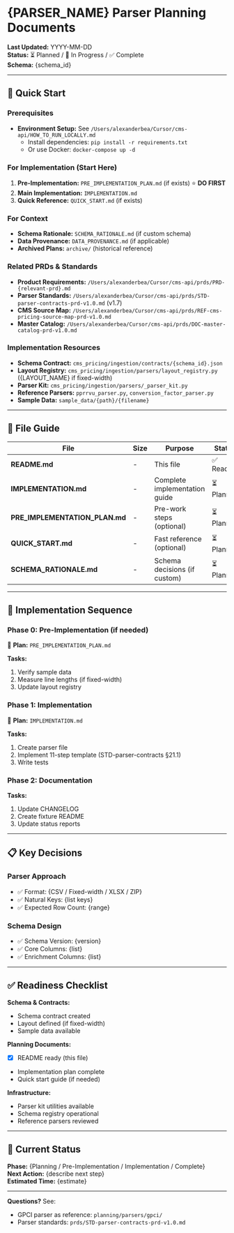 # {PARSER_NAME} Parser Planning Documents

**Last Updated:** YYYY-MM-DD  
**Status:** ⏳ Planned / 🚧 In Progress / ✅ Complete  
**Schema:** {schema_id}

---

## 🎯 **Quick Start**

### Prerequisites
- **Environment Setup:** See `/Users/alexanderbea/Cursor/cms-api/HOW_TO_RUN_LOCALLY.md`
  - Install dependencies: `pip install -r requirements.txt`
  - Or use Docker: `docker-compose up -d`

### For Implementation (Start Here)
1. **Pre-Implementation:** `PRE_IMPLEMENTATION_PLAN.md` (if exists) ⭐ **DO FIRST**
2. **Main Implementation:** `IMPLEMENTATION.md`
3. **Quick Reference:** `QUICK_START.md` (if exists)

### For Context
- **Schema Rationale:** `SCHEMA_RATIONALE.md` (if custom schema)
- **Data Provenance:** `DATA_PROVENANCE.md` (if applicable)
- **Archived Plans:** `archive/` (historical reference)

### Related PRDs & Standards
- **Product Requirements:** `/Users/alexanderbea/Cursor/cms-api/prds/PRD-{relevant-prd}.md`
- **Parser Standards:** `/Users/alexanderbea/Cursor/cms-api/prds/STD-parser-contracts-prd-v1.0.md` (v1.7)
- **CMS Source Map:** `/Users/alexanderbea/Cursor/cms-api/prds/REF-cms-pricing-source-map-prd-v1.0.md`
- **Master Catalog:** `/Users/alexanderbea/Cursor/cms-api/prds/DOC-master-catalog-prd-v1.0.md`

### Implementation Resources
- **Schema Contract:** `cms_pricing/ingestion/contracts/{schema_id}.json`
- **Layout Registry:** `cms_pricing/ingestion/parsers/layout_registry.py` ({LAYOUT_NAME} if fixed-width)
- **Parser Kit:** `cms_pricing/ingestion/parsers/_parser_kit.py`
- **Reference Parsers:** `pprrvu_parser.py`, `conversion_factor_parser.py`
- **Sample Data:** `sample_data/{path}/{filename}`

---

## 📂 **File Guide**

| File | Size | Purpose | Status |
|------|------|---------|--------|
| **README.md** | - | This file | ✅ Ready |
| **IMPLEMENTATION.md** | - | Complete implementation guide | ⏳ Planned |
| **PRE_IMPLEMENTATION_PLAN.md** | - | Pre-work steps (optional) | ⏳ Planned |
| **QUICK_START.md** | - | Fast reference (optional) | ⏳ Planned |
| **SCHEMA_RATIONALE.md** | - | Schema decisions (if custom) | ⏳ Planned |

---

## 🚀 **Implementation Sequence**

### Phase 0: Pre-Implementation (if needed)
📄 **Plan:** `PRE_IMPLEMENTATION_PLAN.md`

**Tasks:**
1. Verify sample data
2. Measure line lengths (if fixed-width)
3. Update layout registry

### Phase 1: Implementation
📄 **Plan:** `IMPLEMENTATION.md`

**Tasks:**
1. Create parser file
2. Implement 11-step template (STD-parser-contracts §21.1)
3. Write tests

### Phase 2: Documentation
**Tasks:**
1. Update CHANGELOG
2. Create fixture README
3. Update status reports

---

## 📋 **Key Decisions**

### Parser Approach
- ✅ Format: {CSV / Fixed-width / XLSX / ZIP}
- ✅ Natural Keys: {list keys}
- ✅ Expected Row Count: {range}

### Schema Design
- ✅ Schema Version: {version}
- ✅ Core Columns: {list}
- ✅ Enrichment Columns: {list}

---

## ✅ **Readiness Checklist**

**Schema & Contracts:**
-  Schema contract created
-  Layout defined (if fixed-width)
-  Sample data available

**Planning Documents:**
- [x] README ready (this file)
-  Implementation plan complete
-  Quick start guide (if needed)

**Infrastructure:**
-  Parser kit utilities available
-  Schema registry operational
-  Reference parsers reviewed

---

## 🎯 **Current Status**

**Phase:** {Planning / Pre-Implementation / Implementation / Complete}  
**Next Action:** {describe next step}  
**Estimated Time:** {estimate}

---

**Questions?** See:
- GPCI parser as reference: `planning/parsers/gpci/`
- Parser standards: `prds/STD-parser-contracts-prd-v1.0.md`

